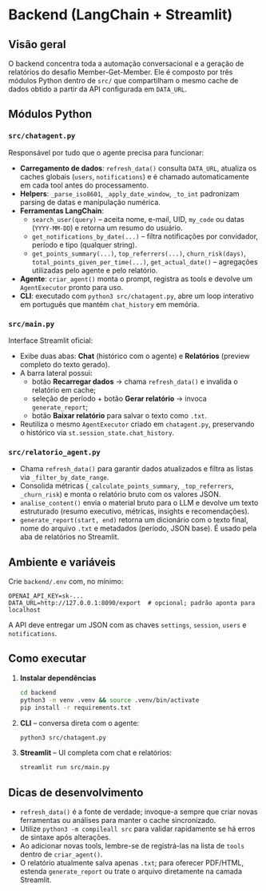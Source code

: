 # Backend (LangChain + Streamlit)

## Visão geral
O backend concentra toda a automação conversacional e a geração de relatórios do desafio Member-Get-Member. Ele é composto por três módulos Python dentro de `src/` que compartilham o mesmo cache de dados obtido a partir da API configurada em `DATA_URL`.

## Módulos Python

### `src/chatagent.py`
Responsável por tudo que o agente precisa para funcionar:
- **Carregamento de dados**: `refresh_data()` consulta `DATA_URL`, atualiza os caches globais (`users`, `notifications`) e é chamado automaticamente em cada tool antes do processamento.
- **Helpers**: `_parse_iso8601`, `_apply_date_window`, `_to_int` padronizam parsing de datas e manipulação numérica.
- **Ferramentas LangChain**:
  - `search_user(query)` – aceita nome, e-mail, UID, `my_code` ou datas (`YYYY-MM-DD`) e retorna um resumo do usuário.
  - `get_notifications_by_date(...)` – filtra notificações por convidador, período e tipo (qualquer string).
  - `get_points_summary(...)`, `top_referrers(...)`, `churn_risk(days)`, `total_points_given_per_time(...)`, `get_actual_date()` – agregações utilizadas pelo agente e pelo relatório.
- **Agente**: `criar_agent()` monta o prompt, registra as tools e devolve um `AgentExecutor` pronto para uso.
- **CLI**: executado com `python3 src/chatagent.py`, abre um loop interativo em português que mantém `chat_history` em memória.

### `src/main.py`
Interface Streamlit oficial:
- Exibe duas abas: **Chat** (histórico com o agente) e **Relatórios** (preview completo do texto gerado).
- A barra lateral possui:
  - botão **Recarregar dados** → chama `refresh_data()` e invalida o relatório em cache;
  - seleção de período + botão **Gerar relatório** → invoca `generate_report`;
  - botão **Baixar relatório** para salvar o texto como `.txt`.
- Reutiliza o mesmo `AgentExecutor` criado em `chatagent.py`, preservando o histórico via `st.session_state.chat_history`.

### `src/relatorio_agent.py`
- Chama `refresh_data()` para garantir dados atualizados e filtra as listas via `_filter_by_date_range`.
- Consolida métricas (`_calculate_points_summary`, `_top_referrers`, `_churn_risk`) e monta o relatório bruto com os valores JSON.
- `analise_content()` envia o material bruto para o LLM e devolve um texto estruturado (resumo executivo, métricas, insights e recomendações).
- `generate_report(start, end)` retorna um dicionário com o texto final, nome do arquivo `.txt` e metadados (período, JSON base). É usado pela aba de relatórios no Streamlit.

## Ambiente e variáveis
Crie `backend/.env` com, no mínimo:
```env
OPENAI_API_KEY=sk-...
DATA_URL=http://127.0.0.1:8090/export  # opcional; padrão aponta para localhost
```
A API deve entregar um JSON com as chaves `settings`, `session`, `users` e `notifications`.

## Como executar
1. **Instalar dependências**
   ```bash
   cd backend
   python3 -m venv .venv && source .venv/bin/activate
   pip install -r requirements.txt
   ```
2. **CLI** – conversa direta com o agente:
   ```bash
   python3 src/chatagent.py
   ```
3. **Streamlit** – UI completa com chat e relatórios:
   ```bash
   streamlit run src/main.py
   ```

## Dicas de desenvolvimento
- `refresh_data()` é a fonte de verdade; invoque-a sempre que criar novas ferramentas ou análises para manter o cache sincronizado.
- Utilize `python3 -m compileall src` para validar rapidamente se há erros de sintaxe após alterações.
- Ao adicionar novas tools, lembre-se de registrá-las na lista de `tools` dentro de `criar_agent()`.
- O relatório atualmente salva apenas `.txt`; para oferecer PDF/HTML, estenda `generate_report` ou trate o arquivo diretamente na camada Streamlit.